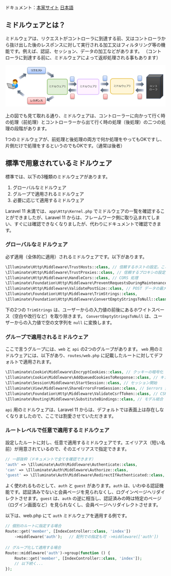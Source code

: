 ドキュメント：[本家サイト](https://laravel.com/docs/11.x/middleware) [日本語](https://readouble.com/laravel/11.x/ja/middleware.html)

## ミドルウェアとは？
ミドルウェアは、リクエストがコントローラに到達する前、又はコントローラから抜け出した後のレスポンスに対して実行される加工又はフィルタリング等の機能です。例えば、認証、セッション、データの加工などがあります。
（コントローラに到達する前に、ミドルウェアによって返却処理される事もあります）


![画像ですよ](画像/middleware.png)

上の図でも見て取れる通り、ミドルウェアは、コントローラーに向かって行く時の処理（前処理）とコントローラーから出て行く時の処理（後処理）の二つの処理の段階があります。

1つのミドルウェアが、前処理と後処理の両方で何か処理をやってもOKですし、片側だけで処理をするというのでもOKです。（通常は後者）

## 標準で用意されているミドルウェア
標準では、以下の3種類のミドルウェアがあります。
1. グローバルなミドルウェア
2. グループで適用されるミドルウェア
3. 必要に応じて適用するミドルウェア

Laravel 11 未満では、`app\Http\Kernel.php` でミドルウェアの一覧を確認することができましたが、Laravel 11 からは、フレームワーク側に取り込まれてしまい、すぐには確認できなくなりましたが、代わりにドキュメントで確認できます。

### グローバルなミドルウェア
必ず適用（全体的に適用）されるミドルウェアです。以下があります。

```php
\Illuminate\Http\Middleware\TrustHosts::class, // 信頼するホストの設定。ここだけデフォルト無効。
\Illuminate\Http\Middleware\TrustProxies::class, // 信頼するプロキシの設定
\Illuminate\Http\Middleware\HandleCors::class, // CORS 処理
\Illuminate\Foundation\Http\Middleware\PreventRequestsDuringMaintenance::class, // メンテ表示処理
\Illuminate\Http\Middleware\ValidatePostSize::class, // POST データの最大サイズ超過時の処理
\Illuminate\Foundation\Http\Middleware\TrimStrings::class,
\Illuminate\Foundation\Http\Middleware\ConvertEmptyStringsToNull::class,
```

下の2つの `TrimStrings` は、ユーザーからの入力値の前後にあるホワイトスペース（空白や改行など）を取り除きます。
`ConvertEmptyStringsToNull` は、ユーザーからの入力値で空の文字列を `null` に変換します。

### グループで適用されるミドルウェア
ここで言うグループには、`web` と `api` の2つのグループがあります。 `web` 用のミドルウェアには、以下があり、`routes/web.php` に記載したルートに対してデフォルトで適用されます。

```php
\Illuminate\Cookie\Middleware\EncryptCookies::class, // クッキーの暗号化
\Illuminate\Cookie\Middleware\AddQueuedCookiesToResponse::class, // キューに入ったクッキーの送信
\Illuminate\Session\Middleware\StartSession::class, // セッション開始
\Illuminate\View\Middleware\ShareErrorsFromSession::class, // $errors 変数をどの view でも使えるように
\Illuminate\Foundation\Http\Middleware\ValidateCsrfToken::class, // CSRF トークンチェック
\Illuminate\Routing\Middleware\SubstituteBindings::class, // モデル結合（Model Binding）
```

`api` 用のミドルウェアは、Laravel 11 からは、デフォルトでは表面上は存在しなくなりましたので、ここでは割愛させていただきます。

### ルートレベルで任意で適用するミドルウェア
設定したルートに対し、任意で適用するミドルウェアです。エイリアス（短い名前）が用意されているので、そのエイリアスで指定できます。

```php
// 一部抜粋（ドキュメントで全てを確認できます）
'auth' => \Illuminate\Auth\Middleware\Authenticate::class,
'can' => \Illuminate\Auth\Middleware\Authorize::class,
'guest' => \Illuminate\Auth\Middleware\RedirectIfAuthenticated::class,
```

よく使われるものとして、`auth` と `guest` があります。`auth` は、いわゆる認証機能です。認証済みでないと会員ページを見られなくし、ログインページへリダイレクトさせます。`guest` は、`auth` の逆に相当し、認証済みの時は特定のページ（ログイン画面など）を見られなくし、会員ページへリダイレクトさせます。

以下は、web.php にて `auth` ミドルウェアを適用する例です。

```php
// 個別のルートに指定する場合
Route::get('member', [IndexController::class, 'index'])
    ->middleware('auth');   // 配列での指定も可 ->middleware(['auth'])

// グループ化して適用する場合
Route::middleware('auth')->group(function () {
    Route::get('member', [IndexController::class, 'index']);
    // 以下続く...
});
```
